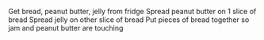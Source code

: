 Get bread, peanut butter, jelly from fridge
Spread peanut butter on 1 slice of bread
Spread jelly on other slice of bread
Put pieces of bread together so jam and peanut butter are touching
